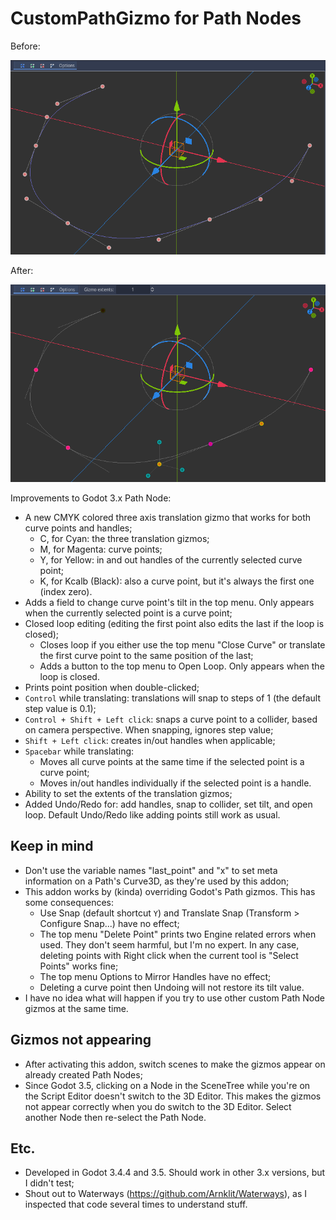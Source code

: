 # CustomPathGizmo for Path Nodes
Before: 

![github_img_before](https://raw.githubusercontent.com/Hiiamwilliam/CustomPathGizmo/main/images/github_img_before.png)

After: 

![github_img](https://raw.githubusercontent.com/Hiiamwilliam/CustomPathGizmo/main/images/github_img.png)


Improvements to Godot 3.x Path Node:
- A new CMYK colored three axis translation gizmo that works for both curve points and handles;
    - C, for Cyan: the three translation gizmos;
    - M, for Magenta: curve points;
    - Y, for Yellow: in and out handles of the currently selected curve point;
    - K, for Kcalb (Black): also a curve point, but it's always the first one (index zero).
- Adds a field to change curve point's tilt in the top menu. Only appears when the currently selected point is a curve point;
- Closed loop editing (editing the first point also edits the last if the loop is closed);
    - Closes loop if you either use the top menu "Close Curve" or translate the first curve point to the same position of the last;
    - Adds a button to the top menu to Open Loop. Only appears when the loop is closed.
- Prints point position when double-clicked;
- `Control` while translating: translations will snap to steps of 1 (the default step value is 0.1);
- `Control + Shift + Left click`: snaps a curve point to a collider, based on camera perspective. When snapping, ignores step value;
- `Shift + Left click`: creates in/out handles when applicable;
- `Spacebar` while translating:
    - Moves all curve points at the same time if the selected point is a curve point;
    - Moves in/out handles individually if the selected point is a handle.
- Ability to set the extents of the translation gizmos;
- Added Undo/Redo for: add handles, snap to collider, set tilt, and open loop. Default Undo/Redo like adding points still work as usual.

## Keep in mind
- Don't use the variable names "last_point" and "x" to set meta information on a Path's Curve3D, as they're used by this addon;
- This addon works by (kinda) overriding Godot's Path gizmos. This has some consequences:
    - Use Snap (default shortcut `Y`) and Translate Snap (Transform > Configure Snap...) have no effect;
    - The top menu "Delete Point" prints two Engine related errors when used. They don't seem harmful, but I'm no expert. In any case, deleting points with Right click when the current tool is "Select Points" works fine;
    - The top menu Options to Mirror Handles have no effect;
    - Deleting a curve point then Undoing will not restore its tilt value.
- I have no idea what will happen if you try to use other custom Path Node gizmos at the same time.

## Gizmos not appearing
- After activating this addon, switch scenes to make the gizmos appear on already created Path Nodes;
- Since Godot 3.5, clicking on a Node in the SceneTree while you're on the Script Editor doesn't switch to the 3D Editor. This makes the gizmos not appear correctly when you do switch to the 3D Editor. Select another Node then re-select the Path Node.

## Etc.
- Developed in Godot 3.4.4 and 3.5. Should work in other 3.x versions, but I didn't test;
- Shout out to Waterways (https://github.com/Arnklit/Waterways), as I inspected that code several times to understand stuff.
